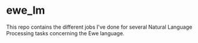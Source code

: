 # ewe_lm
This repo contains the different jobs I've done for several Natural Language Processing tasks concerning the Ewe language.
